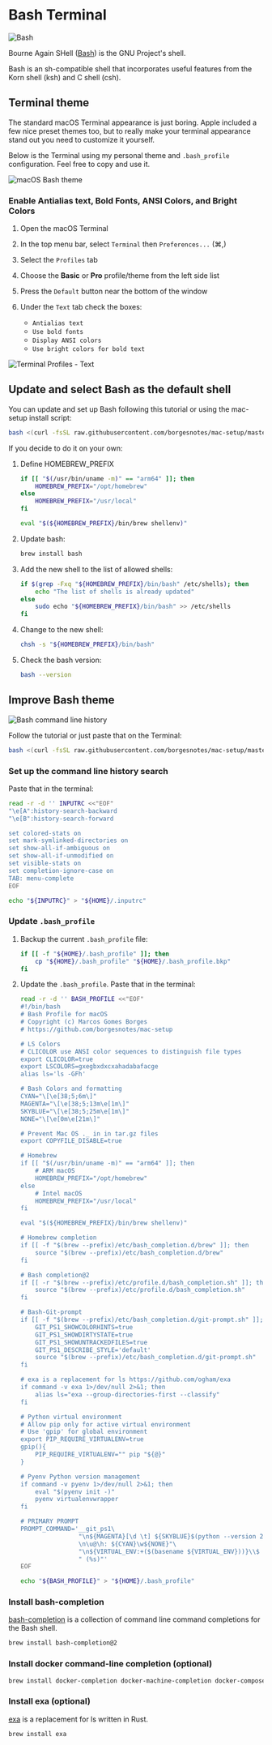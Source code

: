 # Bash Terminal

![Bash](../assets/bash-logo.png?raw=true)

Bourne Again SHell ([Bash](https://www.gnu.org/software/bash/)) is the GNU Project's shell.

Bash is an sh-compatible shell that incorporates useful features from the Korn shell (ksh) and C shell (csh).

## Terminal theme

The standard macOS Terminal appearance is just boring. Apple included a few nice preset themes too, but to really make your terminal appearance stand out you need to customize it yourself.

Below is the Terminal using my personal theme and `.bash_profile` configuration. Feel free to copy and use it.

![macOS Bash theme](../assets/terminal-bash.png?raw=true)

### Enable Antialias text, Bold Fonts, ANSI Colors, and Bright Colors

1. Open the macOS Terminal
2. In the top menu bar, select `Terminal` then `Preferences...` (⌘,)
3. Select the `Profiles` tab
4. Choose the **Basic** or **Pro** profile/theme from the left side list
5. Press the `Default` button near the bottom of the window
6. Under the `Text` tab check the boxes:

   * `Antialias text`
   * `Use bold fonts`
   * `Display ANSI colors`
   * `Use bright colors for bold text`

![Terminal Profiles - Text](../assets/terminal-profiles-text.png?raw=true)

## Update and select Bash as the default shell

You can update and set up Bash following this tutorial or using the mac-setup install script:

```bash
bash <(curl -fsSL raw.githubusercontent.com/borgesnotes/mac-setup/master/install) bash
```

If you decide to do it on your own:

1. Define HOMEBREW_PREFIX

    ```bash
    if [[ "$(/usr/bin/uname -m)" == "arm64" ]]; then
        HOMEBREW_PREFIX="/opt/homebrew"
    else
        HOMEBREW_PREFIX="/usr/local"
    fi

    eval "$(${HOMEBREW_PREFIX}/bin/brew shellenv)"
    ```

2. Update bash:

    ```bash
    brew install bash
    ```

3. Add the new shell to the list of allowed shells:

    ```bash
    if $(grep -Fxq "${HOMEBREW_PREFIX}/bin/bash" /etc/shells); then
        echo "The list of shells is already updated"
    else
        sudo echo "${HOMEBREW_PREFIX}/bin/bash" >> /etc/shells
    fi
    ```

4. Change to the new shell:

    ```bash
    chsh -s "${HOMEBREW_PREFIX}/bin/bash"
    ```

5. Check the bash version:

    ```bash
    bash --version
    ```

## Improve Bash theme

![Bash command line history](../assets/terminal-bash.gif?raw=true)

Follow the tutorial or just paste that on the Terminal:

```bash
bash <(curl -fsSL raw.githubusercontent.com/borgesnotes/mac-setup/master/install) bashconfig
```

### Set up the command line history search

Paste that in the terminal:

```bash
read -r -d '' INPUTRC <<"EOF"
"\e[A":history-search-backward
"\e[B":history-search-forward

set colored-stats on
set mark-symlinked-directories on
set show-all-if-ambiguous on
set show-all-if-unmodified on
set visible-stats on
set completion-ignore-case on
TAB: menu-complete
EOF

echo "${INPUTRC}" > "${HOME}/.inputrc"
```

### Update `.bash_profile`

1. Backup the current `.bash_profile` file:

    ```bash
    if [[ -f "${HOME}/.bash_profile" ]]; then
        cp "${HOME}/.bash_profile" "${HOME}/.bash_profile.bkp"
    fi
    ```

2. Update the `.bash_profile`. Paste that in the terminal:

    ```bash
    read -r -d '' BASH_PROFILE <<"EOF"
    #!/bin/bash
    # Bash Profile for macOS
    # Copyright (c) Marcos Gomes Borges
    # https://github.com/borgesnotes/mac-setup

    # LS Colors
    # CLICOLOR use ANSI color sequences to distinguish file types
    export CLICOLOR=true
    export LSCOLORS=gxegbxdxcxahadabafacge
    alias ls='ls -GFh'

    # Bash Colors and formatting
    CYAN="\[\e[38;5;6m\]"
    MAGENTA="\[\e[38;5;13m\e[1m\]"
    SKYBLUE="\[\e[38;5;25m\e[1m\]"
    NONE="\[\e[0m\e[21m\]"

    # Prevent Mac OS ._ in in tar.gz files
    export COPYFILE_DISABLE=true

    # Homebrew
    if [[ "$(/usr/bin/uname -m)" == "arm64" ]]; then
        # ARM macOS
        HOMEBREW_PREFIX="/opt/homebrew"
    else
        # Intel macOS
        HOMEBREW_PREFIX="/usr/local"
    fi

    eval "$(${HOMEBREW_PREFIX}/bin/brew shellenv)"

    # Homebrew completion
    if [[ -f "$(brew --prefix)/etc/bash_completion.d/brew" ]]; then
        source "$(brew --prefix)/etc/bash_completion.d/brew"
    fi

    # Bash completion@2
    if [[ -r "$(brew --prefix)/etc/profile.d/bash_completion.sh" ]]; then
        source "$(brew --prefix)/etc/profile.d/bash_completion.sh"
    fi

    # Bash-Git-prompt
    if [[ -f "$(brew --prefix)/etc/bash_completion.d/git-prompt.sh" ]]; then
        GIT_PS1_SHOWCOLORHINTS=true
        GIT_PS1_SHOWDIRTYSTATE=true
        GIT_PS1_SHOWUNTRACKEDFILES=true
        GIT_PS1_DESCRIBE_STYLE='default'
        source "$(brew --prefix)/etc/bash_completion.d/git-prompt.sh"
    fi

    # exa is a replacement for ls https://github.com/ogham/exa
    if command -v exa 1>/dev/null 2>&1; then
        alias ls="exa --group-directories-first --classify"
    fi

    # Python virtual environment
    # Allow pip only for active virtual environment
    # Use 'gpip' for global environment
    export PIP_REQUIRE_VIRTUALENV=true
    gpip(){
        PIP_REQUIRE_VIRTUALENV="" pip "${@}"
    }

    # Pyenv Python version management
    if command -v pyenv 1>/dev/null 2>&1; then
        eval "$(pyenv init -)"
        pyenv virtualenvwrapper
    fi

    # PRIMARY PROMPT
    PROMPT_COMMAND='__git_ps1\
                    "\n${MAGENTA}[\d \t] ${SKYBLUE}$(python --version 2>&1)${NONE}\
                    \n\u@\h: ${CYAN}\w${NONE}"\
                    "\n${VIRTUAL_ENV:+($(basename ${VIRTUAL_ENV}))}\\$ "\
                    " (%s)"'
    EOF

    echo "${BASH_PROFILE}" > "${HOME}/.bash_profile"
    ```

### Install bash-completion

[bash-completion](https://github.com/scop/bash-completion) is a collection of command line command completions for the Bash shell.

```bash
brew install bash-completion@2
```

### Install docker command-line completion (optional)

```bash
brew install docker-completion docker-machine-completion docker-compose-completion
```

### Install exa (optional)

[exa](https://the.exa.website) is a replacement for ls written in Rust.

```bash
brew install exa
```
